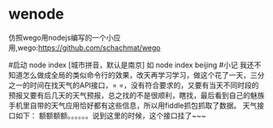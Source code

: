 # wenode
仿照wego用nodejs编写的一个小应用,wego:https://github.com/schachmat/wego

#启动
node index [城市拼音，默认是南京]
如 node index beijing
#小记
我还不知道怎么做成全局的类似命令行的效果，改天再学习学习，做这个花了一天，三分之一的时间在找天气的API接口，= =，没有符合要求的，又要有当天不同时段的预报又要有后几天的天气预报，总之找的不是很顺利，瞎找，最后看到自己的魅族手机里自带的天气应用恰好都有这些信息，所以用fiddle抓包抓取了数据。
天气接口如下：
额额额额。。。。。。说到这里的时候，这个接口挂了~~~


